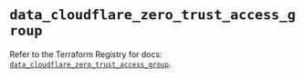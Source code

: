 # `data_cloudflare_zero_trust_access_group`

Refer to the Terraform Registry for docs: [`data_cloudflare_zero_trust_access_group`](https://registry.terraform.io/providers/cloudflare/cloudflare/5.3.0/docs/data-sources/zero_trust_access_group).
